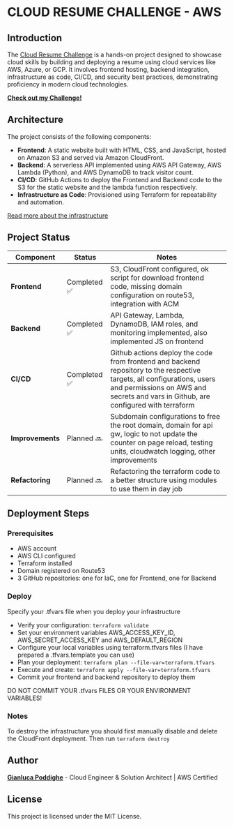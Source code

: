 # CLOUD RESUME CHALLENGE - AWS

## Introduction

The [Cloud Resume Challenge](https://cloudresumechallenge.dev/) is a hands-on project designed to showcase cloud skills by building and deploying a resume using cloud services like AWS, Azure, or GCP. It involves frontend hosting, backend integration, infrastructure as code, CI/CD, and security best practices, demonstrating proficiency in modern cloud technologies.

[**Check out my Challenge!**](https://www.gianlucapoddighe.com/)

## Architecture

The project consists of the following components:

- **Frontend**: A static website built with HTML, CSS, and JavaScript, hosted on Amazon S3 and served via Amazon CloudFront.
- **Backend**: A serverless API implemented using AWS API Gateway, AWS Lambda (Python), and AWS DynamoDB to track visitor count.
- **CI/CD**: GitHub Actions to deploy the Frontend and Backend code to the S3 for the static website and the lambda function respectively.
- **Infrastructure as Code**: Provisioned using Terraform for repeatability and automation.

[Read more about the infrastructure](./docs/infrastructure.md)

## Project Status

| Component   | Status          | Notes |
|------------|----------------|-------|
| **Frontend** | Completed ✅ | S3, CloudFront configured, ok script for download frontend code, missing domain configuration on route53, integration with ACM |
| **Backend**  | Completed ✅ | API Gateway, Lambda, DynamoDB, IAM roles, and monitoring implemented, also implemented JS on frontend |
| **CI/CD**    | Completed ✅ | Github actions deploy the code from frontend and backend repository to the respective targets, all configurations, users and permissions on AWS and secrets and vars in Github, are configured with terraform |
| **Improvements**    | Planned 🔜      | Subdomain configurations to free the root domain, domain for api gw, logic to not update the counter on page reload, testing units, cloudwatch logging, other improvements |
| **Refactoring**    | Planned 🔜      | Refactoring the terraform code to a better structure using modules to use them in day job |

## Deployment Steps

### Prerequisites

- AWS account
- AWS CLI configured
- Terraform installed
- Domain registered on Route53
- 3 GitHub repositories: one for IaC, one for Frontend, one for Backend

### Deploy

Specify your .tfvars file when you deploy your infrastructure
- Verify your configuration: `terraform validate`
- Set your environment variables AWS_ACCESS_KEY_ID, AWS_SECRET_ACCESS_KEY and AWS_DEFAULT_REGION
- Configure your local variables using terraform.tfvars files (I have prepared a .tfvars.template you can use)
- Plan your deployment: `terraform plan --file-var=terraform.tfvars`
- Execute and create: `terraform apply --file-var=terraform.tfvars`
- Commit your frontend and backend repository to deploy them

DO NOT COMMIT YOUR .tfvars FILES OR YOUR ENVIRONMENT VARIABLES! 

### Notes

To destroy the infrastructure you should first manually disable and delete the CloudFront deployment.
Then run `terraform destroy`

## Author

[**Gianluca Poddighe**](https://www.linkedin.com/in/gianluca-poddighe/) - Cloud Engineer & Solution Architect | AWS Certified

## License

This project is licensed under the MIT License.
